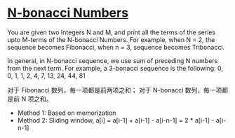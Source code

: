 # [N-bonacci Numbers](https://www.geeksforgeeks.org/n-bonacci-numbers/)

You are given two Integers N and M, and print all the terms of the series upto M-terms of the N-bonacci Numbers. For example, when N = 2, the sequence becomes Fibonacci, when n = 3, sequence becomes Tribonacci.

In general, in N-bonacci sequence, we use sum of preceding N numbers from the next term. For example, a 3-bonacci sequence is the following:
0, 0, 1, 1, 2, 4, 7, 13, 24, 44, 81


对于 Fibonacci 数列，每一项都是前两项之和；
对于 N-bonacci 数列，每一项都是前 N 项之和。

* Method 1: Based on memorization
* Method 2: Sliding window, a[i] = a[i-1] + a[i-1] - a[i-n-1] = 2 * a[i-1] - a[i-n-1]

